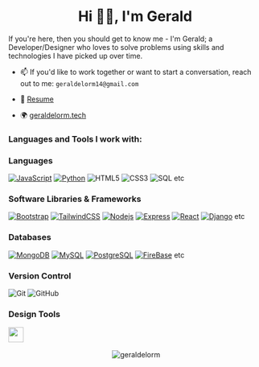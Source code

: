 <h1 align="center">Hi 👋🏼, I'm Gerald</h1>
If you're here, then you should get to know me - I'm Gerald; a Developer/Designer who loves to solve problems using skills and technologies I have picked up over time.


- 📫 If you'd like to work together or want to start a conversation, reach out to me: `geraldelorm14@gmail.com`

- 📄 [Resume](https://docs.google.com/document/d/1XtlS6mGDNBKPTBHRoGBJU2gkk2swU5ZeAlG6h6YYDh4/edit)
- 🌍 [geraldelorm.tech](https://geraldelorm.tech)

<h3 align="left">Languages and Tools I work with:</h3>

### Languages
[![JavaScript](https://img.shields.io/badge/-JavaScript-000?style=flat-square&logo=JavaScript&logoColor=ddc508)](https://github.com/adamalston?tab=repositories&q=&type=&language=javascript)
[![Python](https://img.shields.io/badge/-Python-000?style=flat-square&logo=python)](https://github.com/adamalston?tab=repositories&q=&type=&language=python)
![HTML5](https://img.shields.io/badge/-HTML5-E34F26?style=flat-square&logo=html5&logoColor=white)
![CSS3](https://img.shields.io/badge/-CSS3-1572B6?style=flat-square&logo=css3)
![SQL](https://img.shields.io/badge/-SQL-fff?style=flat-square&logo=MySQL&logoColor=4479A1) etc
### Software Libraries & Frameworks
[![Bootstrap](https://img.shields.io/badge/-Bootstrap-black?style=flat-square&logo=Bootstrap)](https://bootstrap)
[![TailwindCSS](https://img.shields.io/badge/-TailwindCSS-eee?style=flat-square&logo=tailwindCSS)](https://tailwind)
[![Nodejs](https://img.shields.io/badge/-Nodejs-black?style=flat-square&logo=Node.js)](https://nodejs.org)
[![Express](https://img.shields.io/badge/-Express-eee?style=flat-square&logo=express)](https://expressjs.com/)
[![React](https://img.shields.io/badge/-React-black?style=flat-square&logo=React)](https://Reactjs.org)
[![Django](https://img.shields.io/badge/-Django-eee?style=flat-square&logo=Django)](https://Django) etc
### Databases
[![MongoDB](https://img.shields.io/badge/-MongoDB-47A248?style=flat-square&logo=MongoDB&logoColor=ffffff)](https://www.mongodb.com/)
[![MySQL](https://img.shields.io/badge/-MySQL-4479A1?style=flat-square&logo=MySQL&logoColor=ffffff)](https://www.mysql.com/)
[![PostgreSQL](https://img.shields.io/badge/-PostgreSQL-336791?style=flat-square&logo=Postgresql&logoColor=ffffff)](https://www.postgresql.org/)
[![FireBase](https://img.shields.io/badge/-Firebase-fff?style=flat-square&logo=firebase)](https://firebase.google.com/) etc
### Version Control
![Git](https://img.shields.io/badge/-Git-black?style=flat-square&logo=git)
![GitHub](https://img.shields.io/badge/-GitHub-181717?style=flat-square&logo=github)
### Design Tools
 <img height="30px" src="https://cdn.svgporn.com/logos/figma.svg"> 


<p align="center" >&nbsp;<img align="center" src="https://github-readme-stats.vercel.app/api?username=geraldelorm&show_icons=true&locale=en" alt="geraldelorm" /></p>
